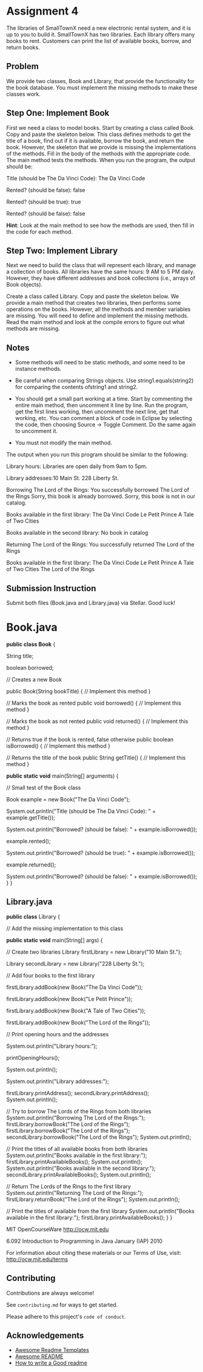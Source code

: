 # Assignment 4

The libraries of SmallTownX need a new electronic rental system, and it is up to you to build it. SmallTownX has two 
libraries. Each library offers many books to rent. Customers can print the list of available books, borrow, and return 
books.

## Problem

We provide two classes, Book and Library, that provide the functionality for the book database. You must implement the 
missing methods to make these classes work. 

## Step One: Implement Book

First we need a class to model books. Start by creating a class called Book. Copy and paste the skeleton below. This class 
defines methods to get the title of a book, find out if it is available, borrow the book, and return the book. However, the 
skeleton that we provide is missing the implementations of the methods. Fill in the body of the methods with the 
appropriate code. The main method tests the methods. When you run the program, the output should be:



Title (should be The Da Vinci Code): The Da Vinci Code

Rented? (should be false): false

Rented? (should be true): true

Rented? (should be false): false 

__Hint__: Look at the main method to see how the methods are used, then fill in the code for each method. 

## Step Two: Implement Library 

Next we need to build the class that will represent each library, and manage a collection of books. All libraries have the 
same hours: 9 AM to 5 PM daily. However, they have different addresses and book collections (i.e., arrays of Book 
objects). 


Create a class called Library. Copy and paste the skeleton below. We provide a main method that creates two libraries, 
then performs some operations on the books. However, all the methods and member variables are missing. You will need 
to define and implement the missing methods. Read the main method and look at the compile errors to figure out what 
methods are missing.

## Notes 

 - Some methods will need to be static methods, and some need to be instance methods.

- Be careful when comparing Strings objects. Use string1.equals(string2) for comparing the contents ofstring1 and string2.

- You should get a small part working at a time. Start by commenting the entire main method, then uncomment it line by line. Run the program, get the first lines working, then uncomment the next line, get that working, etc. You can comment a block of code in Eclipse by selecting the code, then choosing Source → Toggle Comment. Do the same again to uncomment it.

- You must not modify the main method.

The output when you run this program should be similar to the following: 

Library hours:
Libraries are open daily from 9am to 5pm.

Library addresses:10 Main St.
228 Liberty St.

Borrowing The Lord of the Rings:
You successfully borrowed The Lord of the Rings
Sorry, this book is already borrowed.
Sorry, this book is not in our catalog.

Books available in the first library:
The Da Vinci Code
Le Petit Prince
A Tale of Two Cities

Books available in the second library:
No book in catalog

Returning The Lord of the Rings:
You successfully returned The Lord of the Rings

Books available in the first library:
The Da Vinci Code
Le Petit Prince
A Tale of Two Cities
The Lord of the Rings

## Submission Instruction
Submit both files (Book.java and Library.java) via Stellar. 
Good luck! 

# Book.java 
 __public class Book__ { 

String title;

boolean borrowed;

// Creates a new Book 

public Book(String bookTitle) { 
// Implement this method 
} 

// Marks the book as rented 
public void borrowed() { 
// Implement this method 
} 

// Marks the book as not rented 
public void returned() { 
// Implement this method 
} 

// Returns true if the book is rented, false otherwise 
public boolean isBorrowed() { 
// Implement this method 
} 

// Returns the title of the book 
public String getTitle() { 
// Implement this method 
} 

__public static void__ main(String[] arguments) { 

// Small test of the Book class

Book example = new Book("The Da Vinci Code");

System.out.println("Title (should be The Da Vinci Code): " + example.getTitle());

System.out.println("Borrowed? (should be false): " + example.isBorrowed());

example.rented();

System.out.println("Borrowed? (should be true): " + example.isBorrowed());

example.returned();

System.out.println("Borrowed? (should be false): " + example.isBorrowed());
} 
} 

## Library.java

__public class__ Library { 

// Add the missing implementation to this class 

__public static void__ main(String[] args) { 

// Create two libraries
 Library firstLibrary = new Library("10 Main St.");

 Library secondLibrary = new Library("228 Liberty St.");

// Add four books to the first library 

firstLibrary.addBook(new Book("The Da Vinci Code"));

firstLibrary.addBook(new Book("Le Petit Prince"));

firstLibrary.addBook(new Book("A Tale of Two Cities"));

firstLibrary.addBook(new Book("The Lord of the Rings"));

// Print opening hours and the addresses 

System.out.println("Library hours:");

printOpeningHours();

System.out.println();

System.out.println("Library addresses:");

firstLibrary.printAddress();
secondLibrary.printAddress();
System.out.println();

// Try to borrow The Lords of the Rings from both libraries 
System.out.println("Borrowing The Lord of the Rings:");
firstLibrary.borrowBook("The Lord of the Rings");
firstLibrary.borrowBook("The Lord of the Rings");
secondLibrary.borrowBook("The Lord of the Rings");
System.out.println();

// Print the titles of all available books from both libraries 
System.out.println("Books available in the first library:");
firstLibrary.printAvailableBooks();
System.out.println();
System.out.println("Books available in the second library:");
secondLibrary.printAvailableBooks();
System.out.println();

// Return The Lords of the Rings to the first library 
System.out.println("Returning The Lord of the Rings:"); 
firstLibrary.returnBook("The Lord of the Rings"); 
System.out.println(); 

// Print the titles of available from the first library 
System.out.println("Books available in the first library:"); 
firstLibrary.printAvailableBooks(); 
} 
} 

MIT OpenCourseWare
http://ocw.mit.edu 

6.092 Introduction to Programming in Java
January (IAP) 2010 

For information about citing these materials or our Terms of Use, visit: http://ocw.mit.edu/terms


## Contributing

Contributions are always welcome!

See `contributing.md` for ways to get started.

Please adhere to this project's `code of conduct`.


## Acknowledgements

 - [Awesome Readme Templates](https://awesomeopensource.com/project/elangosundar/awesome-README-templates)
 - [Awesome README](https://github.com/matiassingers/awesome-readme)
 - [How to write a Good readme](https://bulldogjob.com/news/449-how-to-write-a-good-readme-for-your-github-project)

